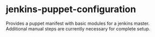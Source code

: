 jenkins-puppet-configuration
============================

Provides a puppet manifest with basic modules for a jenkins master. Additional manual steps are currently necessary for complete setup.
